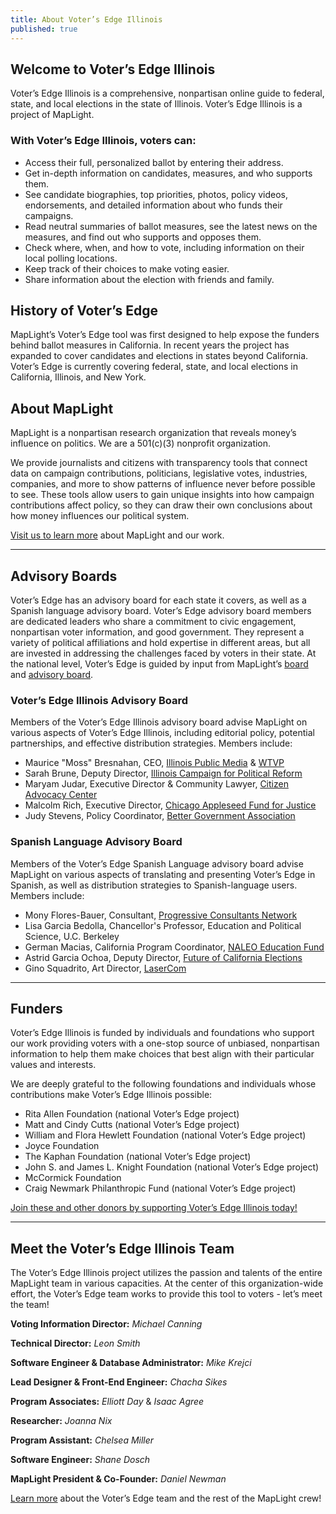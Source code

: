 ```yaml
---
title: About Voter’s Edge Illinois
published: true
---
```



## Welcome to Voter’s Edge Illinois

Voter’s Edge Illinois is a comprehensive, nonpartisan online guide to federal, state, and local elections in the state of Illinois. Voter’s Edge Illinois is a project of MapLight.

### With Voter’s Edge Illinois, voters can:

- Access their full, personalized ballot by entering their address.
- Get in-depth information on candidates, measures, and who supports them.
- See candidate biographies, top priorities, photos, policy videos, endorsements, and detailed information about who funds their campaigns.
- Read neutral summaries of ballot measures, see the latest news on the measures, and find out who supports and opposes them.
- Check where, when, and how to vote, including information on their local polling locations.
- Keep track of their choices to make voting easier.
- Share information about the election with friends and family.

## History of Voter’s Edge
MapLight’s Voter’s Edge tool was first designed to help expose the funders behind ballot measures in California. In recent years the project has expanded to cover candidates and elections in states beyond California. Voter’s Edge is currently covering federal, state, and local elections in California, Illinois, and New York.

## About MapLight

MapLight is a nonpartisan research organization that reveals money’s influence on politics. We are a 501(c)(3) nonprofit organization.

We provide journalists and citizens with transparency tools that connect data on campaign contributions, politicians, legislative votes, industries, companies, and more to show patterns of influence never before possible to see. These tools allow users to gain unique insights into how campaign contributions affect policy, so they can draw their own conclusions about how money influences our political system.

[Visit us to learn more](http://maplight.org/content/about-maplight) about MapLight and our work.

---

## Advisory Boards
 
Voter’s Edge has an advisory board for each state it covers, as well as a Spanish language advisory board. Voter’s Edge advisory board members are dedicated leaders who share a commitment to civic engagement, nonpartisan voter information, and good government. They represent a variety of political affiliations and hold expertise in different areas, but all are invested in addressing the challenges faced by voters in their state. At the national level, Voter’s Edge is guided by input from MapLight’s [board](http://maplight.org/board) and [advisory board](http://maplight.org/advisory_board).

### Voter’s Edge Illinois Advisory Board
Members of the Voter’s Edge Illinois advisory board advise MapLight on various aspects of Voter’s Edge Illinois, including editorial policy, potential partnerships, and effective distribution strategies. Members include:

* Maurice "Moss" Bresnahan, CEO, [Illinois Public Media](http://will.illinois.edu/) & [WTVP](http://www.wtvp.org/)
* Sarah Brune, Deputy Director, [Illinois Campaign for Political Reform](http://www.ilcampaign.org/)
* Maryam Judar, Executive Director & Community Lawyer, [Citizen Advocacy Center](http://www.citizenadvocacycenter.org/)
* Malcolm Rich, Executive Director, [Chicago Appleseed Fund for Justice](http://www.chicagoappleseed.org/)
* Judy Stevens, Policy Coordinator, [Better Government Association](http://www.bettergov.org/)

### Spanish Language Advisory Board
Members of the Voter’s Edge Spanish Language advisory board advise MapLight on various aspects of translating and presenting Voter’s Edge in Spanish, as well as distribution strategies to Spanish-language users. Members include:

* Mony Flores-Bauer, Consultant, [Progressive Consultants Network](http://www.pcneb.org/floresbauer.html)
* Lisa Garcia Bedolla, Chancellor's Professor, Education and Political Science, U.C. Berkeley
* German Macias, California Program Coordinator, [NALEO Education Fund](http://www.naleo.org/)
* Astrid Garcia Ochoa, Deputy Director, [Future of California Elections](http://futureofcaelections.org/)
* Gino Squadrito, Art Director, [LaserCom](http://www.lasercomdesign.com/)

---

## Funders

Voter’s Edge Illinois is funded by individuals and foundations who support our work providing voters with a one-stop source of unbiased, nonpartisan information to help them make choices that best align with their particular values and interests.

We are deeply grateful to the following foundations and individuals whose contributions make Voter’s Edge Illinois possible:

- Rita Allen Foundation (national Voter’s Edge project)
- Matt and Cindy Cutts (national Voter’s Edge project)
- William and Flora Hewlett Foundation (national Voter’s Edge project)
- Joyce Foundation 
- The Kaphan Foundation (national Voter’s Edge project)
- John S. and James L. Knight Foundation (national Voter’s Edge project)
- McCormick Foundation 
- Craig Newmark Philanthropic Fund (national Voter’s Edge project)

[Join these and other donors by supporting Voter’s Edge Illinois today!](https://secure.qgiv.com/for/votedg/)

---

## Meet the Voter’s Edge Illinois Team
 
The Voter’s Edge Illinois project utilizes the passion and talents of the entire MapLight team in various capacities. At the center of this organization-wide effort, the Voter’s Edge team works to provide this tool to voters - let’s meet the team!
 
**Voting Information Director:** _Michael Canning_
 
**Technical Director:** _Leon Smith_
 
**Software Engineer & Database Administrator:** _Mike Krejci_
 
**Lead Designer & Front-End Engineer:** _Chacha Sikes_
 
**Program Associates:**  _Elliott Day_ & _Isaac Agree_
 
**Researcher:** _Joanna Nix_
 
**Program Assistant:** _Chelsea Miller_
 
**Software Engineer:** _Shane Dosch_
 
**MapLight President & Co-Founder:** _Daniel Newman_
 
[Learn more](http://maplight.org/content/staff) about the Voter’s Edge team and the rest of the MapLight crew!
